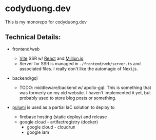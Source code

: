 # codyduong.dev

This is my monorepo for codyduong.dev

## Technical Details:

* frontend/web
  * [Vite](https://vite.dev/) SSR w/ [React](https://react.dev/) and [Million.js](https://github.com/aidenybai/million)
  * Server for SSR is managed in `./frontend/web/server.ts` and associated files. I really don't like the
    automagic of Next.js.
    
* backend/gql
  * TODO: middleware/backend w/ apollo-gql. This is something that was formerly on my old website. I haven't
    implemented it yet, but probably used to store blog posts or something.

* [pulumi](https://www.pulumi.com/) is used as a partial IaC solution to deploy to
  * firebase hosting (static deploy) and release
  * google cloud - artifactregistry (docker)
    * google cloud - cloudrun
    * google iam

<!--

pulumi error
```
docker-build:index:Image (web):
    error: booting builder: context deadline exceeded
```
solved by
```
docker pull moby/buildkit:buildx-stable-1
```

pulumi generate gcloud creds
```
gcloud auth application-default login --impersonate-service-account <ServiceAccountEmail-firebase@...> 
# move to this workspace at application_default_credentials.json
```

pulumi up
```
# pulumi up --logtostderr -v=3
pulumi up --logtostderr -v=9
```

-->